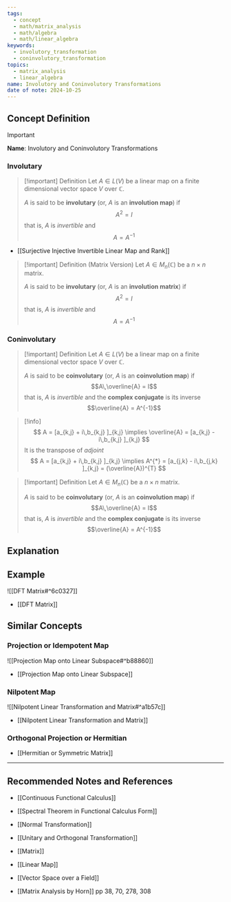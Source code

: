 ```yaml
---
tags:
  - concept
  - math/matrix_analysis
  - math/algebra
  - math/linear_algebra
keywords:
  - involutory_transformation
  - coninvolutory_transformation
topics:
  - matrix_analysis
  - linear_algebra
name: Involutory and Coninvolutory Transformations
date of note: 2024-10-25
---
```


## Concept Definition

>[!important]
>**Name**: Involutory and Coninvolutory Transformations

### Involutary

>[!important] Definition
>Let $A\in L(V)$ be a linear map on a finite dimensional vector space $V$ over $\mathbb{C}$.
>
>$A$ is said to be **involutary** (or, $A$ is an **involution map**) if $$A^2 = I$$ that is, $A$ is *invertible* and $$A = A^{-1}$$

- [[Surjective Injective Invertible Linear Map and Rank]]

>[!important] Definition (Matrix Version)
>Let $A\in M_{n}(\mathbb{C})$ be a $n\times n$ matrix.
>
>$A$ is said to be **involutary** (or, $A$ is an **involution matrix**) if $$A^2 = I$$ that is, $A$ is *invertible* and $$A = A^{-1}$$

### Coninvolutary

>[!important] Definition
>Let $A\in L(V)$ be a linear map on a finite dimensional vector space $V$ over $\mathbb{C}$.
>
>$A$ is said to be **coinvolutary** (or, $A$ is an **coinvolution map**) if $$A\,\overline{A} = I$$ that is, $A$ is *invertible* and the **complex conjugate** is its inverse $$\overline{A} = A^{-1}$$

>[!info]
>$$
>A = [a_{k,j} + i\,b_{k,j} ]_{k,j} \implies \overline{A} = [a_{k,j} - i\,b_{k,j} ]_{k,j}
>$$
>It is the transpose of *adjoint*
>$$
>A = [a_{k,j} + i\,b_{k,j} ]_{k,j} \implies A^{*} = [a_{j,k} - i\,b_{j,k} ]_{k,j} = (\overline{A})^{T}
>$$

>[!important] Definition
>Let $A\in M_{n}(\mathbb{C})$ be a $n\times n$ matrix.
>
>$A$ is said to be **coinvolutary** (or, $A$ is an **coinvolution map**) if $$A\,\overline{A} = I$$ that is, $A$ is *invertible* and the **complex conjugate** is its inverse $$\overline{A} = A^{-1}$$


## Explanation



## Example

![[DFT Matrix#^6c0327]]

- [[DFT Matrix]]

## Similar Concepts

### Projection or Idempotent Map

![[Projection Map onto Linear Subspace#^b88860]]

- [[Projection Map onto Linear Subspace]]

### Nilpotent Map

![[Nilpotent Linear Transformation and Matrix#^a1b57c]]

- [[Nilpotent Linear Transformation and Matrix]]

### Orthogonal Projection or Hermitian 


- [[Hermitian or Symmetric Matrix]]




-----------
##  Recommended Notes and References


- [[Continuous Functional Calculus]]
- [[Spectral Theorem in Functional Calculus Form]]




- [[Normal Transformation]]
- [[Unitary and Orthogonal Transformation]]

- [[Matrix]]
- [[Linear Map]]
- [[Vector Space over a Field]]


- [[Matrix Analysis by Horn]] pp 38, 70, 278, 308